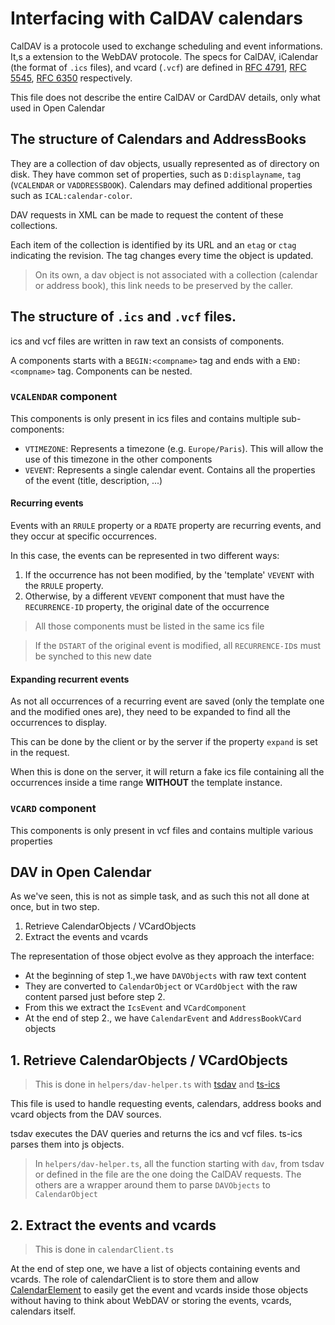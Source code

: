 # Interfacing with CalDAV calendars

CalDAV is a protocole used to exchange scheduling and event informations. It,s a extension to the WebDAV protocole.
The specs for CalDAV, iCalendar (the format of `.ics` files), and vcard (`.vcf`) are defined in [RFC 4791](http://www.webdav.org/specs/rfc4791.html), [RFC 5545](https://www.rfc-editor.org/rfc/rfc5545.html#section-8.3), [RFC 6350](https://datatracker.ietf.org/doc/html/rfc6350) respectively.

This file does not describe the entire CalDAV or CardDAV details, only what used in Open Calendar

## The structure of Calendars and AddressBooks

They are a collection of dav objects, usually represented as of directory on disk. They have common set of properties, such as `D:displayname`, `tag` (`VCALENDAR` or `VADDRESSBOOK`). Calendars may defined additional properties such as `ICAL:calendar-color`.

DAV requests in XML can be made to request the content of these collections.

Each item of the collection is identified by its URL and an `etag` or `ctag` indicating the revision. The tag changes every time the object is updated.

> On its own, a dav object is not associated with a collection (calendar or address book), this link needs to be preserved by the caller.

## The structure of `.ics` and `.vcf` files.

ics and vcf files are written in raw text an consists of components.

A components starts with a `BEGIN:<compname>` tag and ends with a `END:<compname>` tag. Components can be nested.

### `VCALENDAR` component

This components is only present in ics files and contains multiple sub-components:
- `VTIMEZONE`: Represents a timezone (e.g. `Europe/Paris`). This will allow the use of this timezone in the other components
- `VEVENT`: Represents a single calendar event. Contains all the properties of the event (title, description, ...)

#### Recurring events

Events with an `RRULE` property or a `RDATE` property are recurring events, and they occur at specific occurrences.

In this case, the events can be represented in two different ways: 
1. If the occurrence has not been modified, by the 'template' `VEVENT` with the `RRULE` property.
2. Otherwise, by a different `VEVENT` component that must have the `RECURRENCE-ID` property, the original date of the occurrence

> All those components must be listed in the same ics file

> If the `DSTART` of the original event is modified, all `RECURRENCE-ID`s must be synched to this new date

#### Expanding recurrent events

As not all occurrences of a recurring event are saved (only the template one and the modified ones are), they need to be expanded to find all the occurrences to display.

This can be done by the client or by the server if the property `expand` is set in the request.

When this is done on the server, it will return a fake ics file containing all the occurrences inside a time range **WITHOUT** the template instance.

### `VCARD` component

This components is only present in vcf files and contains multiple various properties

## DAV in Open Calendar

As we've seen, this is not as simple task, and as such this not all done at once, but in two step.

1. Retrieve CalendarObjects / VCardObjects
2. Extract the events and vcards

The representation of those object evolve as they approach the interface:
- At the beginning of step 1.,we have `DAVObjects` with raw text content
- They are converted to `CalendarObject` or `VCardObject` with the raw content parsed just before step 2.
- From this we extract the `IcsEvent` and `VCardComponent`
- At the end of step 2., we have `CalendarEvent` and `AddressBookVCard` objects


## 1. Retrieve CalendarObjects / VCardObjects

> This is done in `helpers/dav-helper.ts` with [tsdav](https://github.com/natelindev/tsdav/) and [ts-ics](https://github.com/Neuvernetzung/ts-ics)

This file is used to handle requesting events, calendars, address books and vcard objects from the DAV sources.

tsdav executes the DAV queries and returns the ics and vcf files. ts-ics parses them into js objects.

> In `helpers/dav-helper.ts`, all the function starting with `dav`, from tsdav or defined in the file are the one doing the CalDAV requests. The others are a wrapper around them to parse `DAVObjects` to `CalendarObject`

## 2. Extract the events and vcards

> This is done in `calendarClient.ts`

At the end of step one, we have a list of objects containing events and vcards. The role of calendarClient is to store them and allow [CalendarElement](./User-Interface.md#calendarelement) to easily get the event and vcards inside those objects without having to think about WebDAV or storing the events, vcards, calendars itself.